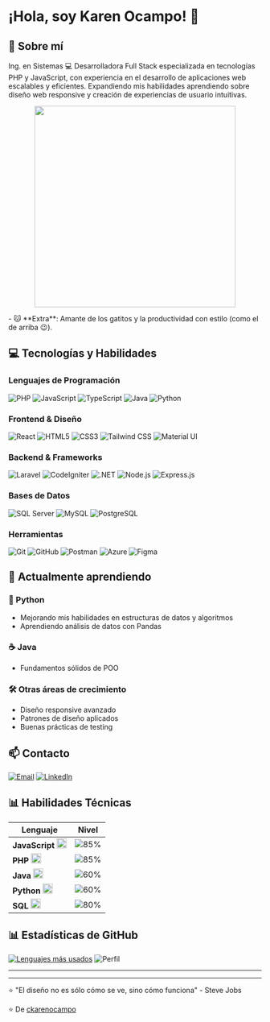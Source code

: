 # ¡Hola, soy Karen Ocampo! 👋

## 🚀 Sobre mí
Ing. en Sistemas 💻
Desarrolladora Full Stack especializada en tecnologías PHP y JavaScript, con experiencia en el desarrollo de aplicaciones web escalables y eficientes. Expandiendo mis habilidades aprendiendo sobre diseño web responsive y creación de experiencias de usuario intuitivas.
<p align="center">
<img src="https://media3.giphy.com/media/v1.Y2lkPTc5MGI3NjExN253amR2YnBodzFxajM2N2xjZTRvd2Z6a293ODdqenIzZ2JxcXdoMCZlcD12MV9pbnRlcm5hbF9naWZfYnlfaWQmY3Q9Zw/L1R1tvI9svkIWwpVYr/giphy.gif" width="400"/>
</p>
- 🐱 **Extra**: Amante de los gatitos y la productividad con estilo (como el de arriba 😉).  

## 💻 Tecnologías y Habilidades

### Lenguajes de Programación
![PHP](https://img.shields.io/badge/-PHP-777BB4?style=flat-square&logo=php&logoColor=white)
![JavaScript](https://img.shields.io/badge/-JavaScript-F7DF1E?style=flat-square&logo=javascript&logoColor=black)
![TypeScript](https://img.shields.io/badge/-TypeScript-3178C6?style=flat-square&logo=typescript&logoColor=white)
![Java](https://img.shields.io/badge/-Java-007396?style=flat-square&logo=java&logoColor=white)
![Python](https://img.shields.io/badge/-Python-3776AB?style=flat-square&logo=python&logoColor=white)

### Frontend & Diseño
![React](https://img.shields.io/badge/-React-61DAFB?style=flat-square&logo=react&logoColor=white)
![HTML5](https://img.shields.io/badge/-HTML5-E34F26?style=flat-square&logo=html5&logoColor=white)
![CSS3](https://img.shields.io/badge/-CSS3-1572B6?style=flat-square&logo=css3&logoColor=white)
![Tailwind CSS](https://img.shields.io/badge/-Tailwind_CSS-38B2AC?style=flat-square&logo=tailwind-css&logoColor=white)
![Material UI](https://img.shields.io/badge/-Material%20UI-0081CB?style=flat-square&logo=mui&logoColor=white)

### Backend & Frameworks
![Laravel](https://img.shields.io/badge/-Laravel-FF2D20?style=flat-square&logo=laravel&logoColor=white)
![CodeIgniter](https://img.shields.io/badge/-CodeIgniter-EF4223?style=flat-square&logo=codeigniter&logoColor=white)
![.NET](https://img.shields.io/badge/-.NET-512BD4?style=flat-square&logo=dotnet&logoColor=white)
![Node.js](https://img.shields.io/badge/-Node.js-339933?style=flat-square&logo=node.js&logoColor=white)
![Express.js](https://img.shields.io/badge/-Express.js-000000?style=flat-square&logo=express&logoColor=white)

### Bases de Datos
![SQL Server](https://img.shields.io/badge/-SQL%20Server-CC2927?style=flat-square&logo=microsoft-sql-server&logoColor=white)
![MySQL](https://img.shields.io/badge/-MySQL-4479A1?style=flat-square&logo=mysql&logoColor=white)
![PostgreSQL](https://img.shields.io/badge/-PostgreSQL-4169E1?style=flat-square&logo=postgresql&logoColor=white)

### Herramientas
![Git](https://img.shields.io/badge/-Git-F05032?style=flat-square&logo=git&logoColor=white)
![GitHub](https://img.shields.io/badge/-GitHub-181717?style=flat-square&logo=github&logoColor=white)
![Postman](https://img.shields.io/badge/-Postman-FF6C37?style=flat-square&logo=postman&logoColor=white)
![Azure](https://img.shields.io/badge/-Azure-0089D6?style=flat-square&logo=microsoft-azure&logoColor=white)
![Figma](https://img.shields.io/badge/-Figma-F24E1E?style=flat-square&logo=figma&logoColor=white)

## 🌱 Actualmente aprendiendo

### 🐍 Python 
- Mejorando mis habilidades en estructuras de datos y algoritmos
- Aprendiendo análisis de datos con Pandas

### ☕ Java 
- Fundamentos sólidos de POO 
  
### 🛠 Otras áreas de crecimiento
- Diseño responsive avanzado
- Patrones de diseño aplicados
- Buenas prácticas de testing
  
## 📫 Contacto
[![Email](https://img.shields.io/badge/-cindykarenocampo@gmail.com-D14836?style=flat-square&logo=gmail&logoColor=white)](mailto:cindykarenocampo@gmail.com)
[![LinkedIn](https://img.shields.io/badge/-LinkedIn-0077B5?style=flat-square&logo=linkedin&logoColor=white)](https://www.linkedin.com/in/karen-ocampo) 

## 📊 Habilidades Técnicas
| Lenguaje    | Nivel |
|-------------|-------|
| **JavaScript** <img src="https://cdn.jsdelivr.net/gh/devicons/devicon/icons/javascript/javascript-original.svg" width="20"> | ![85%](https://img.shields.io/badge/-90%25-F7DF1E?style=flat&logo=javascript&logoColor=black) |
| **PHP** <img src="https://cdn.jsdelivr.net/gh/devicons/devicon/icons/php/php-original.svg" width="20"> | ![85%](https://img.shields.io/badge/-90%25-777BB4?style=flat&logo=php&logoColor=white) |
| **Java** <img src="https://cdn.jsdelivr.net/gh/devicons/devicon/icons/java/java-original.svg" width="20"> | ![60%](https://img.shields.io/badge/-60%25-007396?style=flat&logo=java&logoColor=white) |
| **Python** <img src="https://cdn.jsdelivr.net/gh/devicons/devicon/icons/python/python-original.svg" width="20"> | ![60%](https://img.shields.io/badge/-60%25-3776AB?style=flat&logo=python&logoColor=white) |
| **SQL** <img src="https://cdn.jsdelivr.net/gh/devicons/devicon/icons/mysql/mysql-original.svg" width="20"> | ![80%](https://img.shields.io/badge/-80%25-4479A1?style=flat&logo=mysql&logoColor=white) |

## 📊 Estadísticas de GitHub
[![Lenguajes más usados](https://github-readme-stats.vercel.app/api/top-langs/?username=ckarenocampo&layout=compact&theme=radical)](https://github.com/ckarenocampo)
![Perfil](https://github-profile-summary-cards.vercel.app/api/cards/profile-details?username=ckarenocampo&layout=compact&theme=radical)



---
---

⭐️ "El diseño no es sólo cómo se ve, sino cómo funciona" - Steve Jobs

⭐️ De [ckarenocampo](https://github.com/ckarenocampo)
<!---
ckarenocampo/ckarenocampo is a ✨ special ✨ repository because its `README.md` (this file) appears on your GitHub profile.
You can click the Preview link to take a look at your changes.
--->
